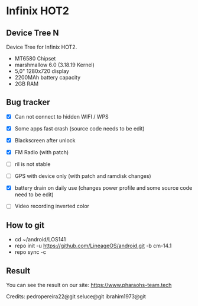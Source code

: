 Infinix HOT2 
===========
Device Tree N
------------------

Device Tree for Infinix HOT2.

- MT6580 Chipset
- marshmallow 6.0 (3.18.19 Kernel)
- 5,0" 1280x720 display
- 2200MAh battery capacity
- 2GB RAM

Bug	tracker
---------------

- [x] Can not connect to hidden WIFI / WPS
- [x] Some apps fast crash (source code needs to be edit)
- [x] Blackscreen after unlock
- [x] FM Radio (with patch)
- [ ] ril is not stable
- [ ] GPS with device only (with patch and ramdisk changes)
- [x] battery drain on daily use (changes power profile and some source code need to be edit)
- [ ] Video recording inverted color 


How to git
---------------
- cd ~/android/LOS141
- repo init -u https://github.com/LineageOS/android.git -b cm-14.1
- repo sync -c

Result
---------------

You can see the result on our site:
https://www.pharaohs-team.tech

Credits:
pedropereira22@git
seluce@git
ibrahim1973@git